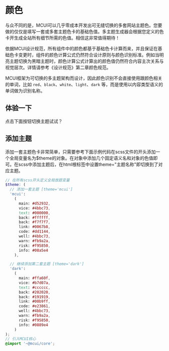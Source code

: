 # 颜色

与众不同的是，MCUI可以几乎零成本开发出可无缝切换的多套网站主题色。您要做的仅仅是填写一套或多套主题色卡的基础色值。多主题生成器会根据您定义的色卡开生成全站所有细节所需的色值。相信这非常值得期待！

依据MCUI设计规范，所有组件中的颜色都基于基础色卡计算而来，并且保证在基础色卡变更时，组件的颜色计算公式仍然符合设计原则与颜色识别标准。例如当明亮主题切换为黑暗主题时，颜色计算公式计算出的颜色值仍然符合内容主次关系与视觉层次。详情请参考《设计规范》第二章颜色规范。

MCUI框架为可切换的多主题架构而设计，因此颜色识别不会直接使用跟颜色相关的单词，比如 `red`、`black`、`white`、`light`、`dark` 等，而是使用以内容类型语义的单词做为识别名称。

## 体验一下

点击下面按钮切换主题试试？

## 添加主题

添加一套主题色卡非常简单，只需要参考下面示例代码在scss文件的开头添加一个全局变量名为$theme的对象。在对象中添加几个固定语义名和对象的色值即可。在scss中添加主题后，在html根标签中设置theme="主题名称"即切换到了对应主题。

```scss
// 在所有scss开头定义全局放题变量
$theme: (
  // 添加一套主题 [theme='mcui']
  'mcui':
    (
      main: #d52932,
      vice: #4bbc73,
      text: #000000,
      back: #ffffff,
      back: #f7f7f7,
      link: #0067b8,
      code: #dd1144,
      well: #4bbc73,
      warn: #fb9a2a,
      risk: #f95850,
      info: #08a5e4
    ),

  // 继续添加第二套主题 [theme='dark']
  'dark':
    (
      main: #ffa60f,
      vice: #b7d07a,
      text: #cccccc,
      back: #202020,
      back: #191919,
      link: #00b9ff,
      code: #e23861,
      well: #4bbc73,
      warn: #fb9a2a,
      risk: #f95850,
      info: #0889e4
    )
);
// 引入MCUI核心
@import '~@mcui/core';
```
